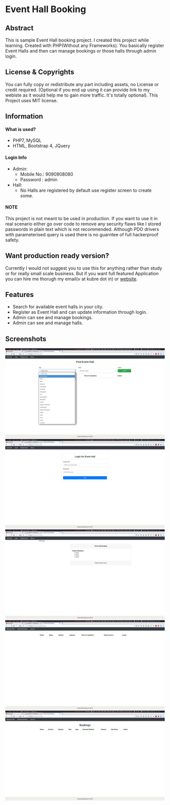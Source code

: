 # Event Hall Booking

## Abstract

This is sample Event Hall booking project. I created this project while
learning. Created with PHP(Without any Frameworks). You basically register
Event Halls and then can manage bookings or those halls through admin
login.

## License & Copyrights
You can fully copy or redistribute any part including assets, no License or
credit required. (Optional if you end up using it can provide link to my
webiste as it would help me to gain more traffic. It's totally optional).
This Project uses MIT license.

## Information

#### What is used?
- PHP7, MySQL
- HTML, Bootstrap 4, JQuery

#### Login Info
- Admin:
  - Mobile No.: 9090908080
  - Password  : admin
- Hall:
    - No Halls are registered by default use register screen to create
      some.

#### NOTE
This project is not meant to be used in production. If you want to use it in
real scenario either go over code to remove any security flaws like I stored
passwords in plain text which is not recommended. Although PDO drivers with
parameterised query is used there is no guarntee of full hackerproof safety.


## Want production ready version?
Currently I would not suggest you to use this for anything rather than study or
for really small scale business. But if you want full featured Application you
can hire me thorugh my email(v at kubre dot in) or
[website](https://kubre.in).

## Features
- Search for available event halls in your city.
- Register as Event Hall and can update information through login.
- Admin can see and manage bookings.
- Admin can see and manage halls.

## Screenshots

![1](images/2019-05-02_17-00-23.jpg)
![2](images/2019-05-02_17-00-33.jpg)
![3](images/2019-05-02_17-00-38.jpg)
![4](images/2019-05-02_17-01-51.jpg)
![5](images/2019-05-02_17-01-54.jpg)
